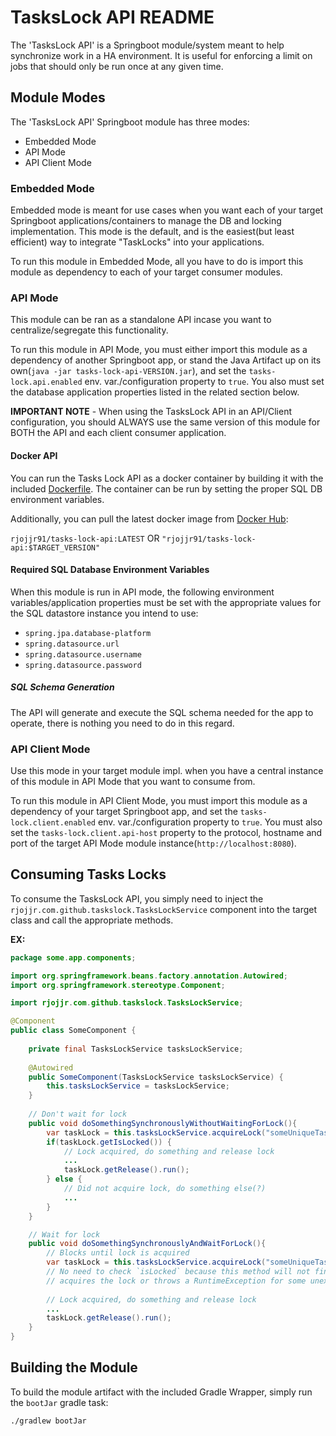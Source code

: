 # TasksLock API README

The 'TasksLock API' is a Springboot module/system meant to help synchronize 
work in a HA environment. It is useful for enforcing a limit on 
jobs that should only be run once at any given time.

## Module Modes

The 'TasksLock API' Springboot module has three modes:

- Embedded Mode
- API Mode
- API Client Mode

### Embedded Mode

Embedded mode is meant for use cases when you want each of your target Springboot
applications/containers to manage the DB and locking implementation.
This mode is the default, and is the easiest(but least efficient) way
to integrate "TaskLocks" into your applications. 

To run this module in Embedded Mode, all you have to do is import
this module as dependency to each of your target consumer modules.

### API Mode

This module can be ran as a standalone API incase you want to centralize/segregate 
this functionality.

To run this module in API Mode, you must either import this module as a dependency
of another Springboot app, or stand the Java Artifact up on its 
own(`java -jar tasks-lock-api-VERSION.jar`), and set the `tasks-lock.api.enabled` env. var./configuration 
property to `true`. You also must set the database application properties listed in
the related section below.

**IMPORTANT NOTE** - When using the TasksLock API in an API/Client configuration, 
you should ALWAYS use the same version of this module for BOTH the API and each
client consumer application.

#### Docker API

You can run the Tasks Lock API as a docker container by building it with the included [Dockerfile](Dockerfile). 
The container can be run by setting the proper SQL DB environment variables.

Additionally, you can pull the latest docker image from [Docker Hub](https://hub.docker.com):

`rjojjr91/tasks-lock-api:LATEST` OR `"rjojjr91/tasks-lock-api:$TARGET_VERSION"`

#### Required SQL Database Environment Variables

When this module is run in API mode, the following environment variables/application properties
must be set with the appropriate values for the SQL datastore instance you intend to use:

- `spring.jpa.database-platform`
- `spring.datasource.url`
- `spring.datasource.username`
- `spring.datasource.password`

##### SQL Schema Generation

The API will generate and execute the SQL schema needed for the app to operate,
there is nothing you need to do in this regard.

### API Client Mode

Use this mode in your target module impl. when you have a central
instance of this module in API Mode that you want to consume from.

To run this module in API Client Mode, you must import this module as a dependency
of your target Springboot app, and set the `tasks-lock.client.enabled` env. var./configuration
property to `true`. You must also set the `tasks-lock.client.api-host` property
to the protocol, hostname and port of the target API Mode module instance(`http://localhost:8080`).

## Consuming Tasks Locks

To consume the TasksLock API, you simply need to inject the `rjojjr.com.github.taskslock.TasksLockService`
component into the target class and call the appropriate methods.

**EX:**

```java
package some.app.components;

import org.springframework.beans.factory.annotation.Autowired;
import org.springframework.stereotype.Component;

import rjojjr.com.github.taskslock.TasksLockService;

@Component
public class SomeComponent {
    
    private final TasksLockService tasksLockService;
    
    @Autowired
    public SomeComponent(TasksLockService tasksLockService) {
        this.tasksLockService = tasksLockService;
    }
    
    // Don't wait for lock
    public void doSomethingSynchronouslyWithoutWaitingForLock(){
        var taskLock = this.tasksLockService.acquireLock("someUniqueTaskName", "someContextId", false);
        if(taskLock.getIsLocked()) {
            // Lock acquired, do something and release lock
            ...
            taskLock.getRelease().run();
        } else {
            // Did not acquire lock, do something else(?)
            ...
        }
    }

    // Wait for lock
    public void doSomethingSynchronouslyAndWaitForLock(){
        // Blocks until lock is acquired
        var taskLock = this.tasksLockService.acquireLock("someUniqueTaskName", "someContextId", true);
        // No need to check `isLocked` because this method will not finish unless it either
        // acquires the lock or throws a RuntimeException for some unexpected reason
        
        // Lock acquired, do something and release lock
        ...
        taskLock.getRelease().run();
    }
}
```

## Building the Module

To build the module artifact with the included Gradle Wrapper,
simply run the `bootJar` gradle task:

```shell
./gradlew bootJar
```